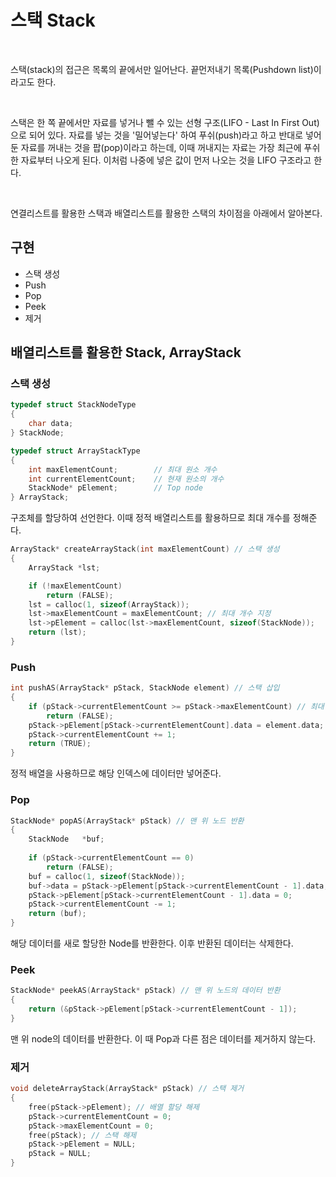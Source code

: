 # 스택 Stack

<!-- 이미지 삽입 -->

<br />

스택(stack)의 접근은 목록의 끝에서만 일어난다. 
끝먼저내기 목록(Pushdown list)이라고도 한다.

<br />

스택은 한 쪽 끝에서만 자료를 넣거나 뺄 수 있는 선형 구조(LIFO - Last In First Out)으로 되어 있다.
자료를 넣는 것을 '밀어넣는다' 하여 푸쉬(push)라고 하고 반대로 넣어둔 자료를 꺼내는 것을 팝(pop)이라고 하는데, 
이때 꺼내지는 자료는 가장 최근에 푸쉬한 자료부터 나오게 된다. 이처럼 나중에 넣은 값이 먼저 나오는 것을 LIFO 구조라고 한다.

<br />

연결리스트를 활용한 스택과 배열리스트를 활용한 스택의 차이점을 아래에서 알아본다.

## 구현
- 스택 생성
- Push
- Pop
- Peek
- 제거

## 배열리스트를 활용한 Stack, ArrayStack

### 스택 생성
```C
typedef struct StackNodeType
{
	char data;
} StackNode;

typedef struct ArrayStackType
{
	int maxElementCount;		// 최대 원소 개수
	int currentElementCount;	// 현재 원소의 개수
	StackNode* pElement;		// Top node
} ArrayStack;
```

구조체를 할당하여 선언한다.
이때 정적 배열리스트를 활용하므로 최대 개수를 정해준다.

```C
ArrayStack* createArrayStack(int maxElementCount) // 스택 생성
{
    ArrayStack *lst;

    if (!maxElementCount)
        return (FALSE);
    lst = calloc(1, sizeof(ArrayStack));
    lst->maxElementCount = maxElementCount; // 최대 개수 지정
    lst->pElement = calloc(lst->maxElementCount, sizeof(StackNode));
    return (lst);
}
```

### Push
```C
int pushAS(ArrayStack* pStack, StackNode element) // 스택 삽입
{
    if (pStack->currentElementCount >= pStack->maxElementCount) // 최대 개수를 넘어갈 수 없다.
        return (FALSE);
    pStack->pElement[pStack->currentElementCount].data = element.data;
    pStack->currentElementCount += 1;
    return (TRUE);
}
```

정적 배열을 사용하므로 해당 인덱스에 데이터만 넣어준다.

### Pop
```C
StackNode* popAS(ArrayStack* pStack) // 맨 위 노드 반환
{
    StackNode   *buf;
	
	if (pStack->currentElementCount == 0)
		return (FALSE);
    buf = calloc(1, sizeof(StackNode));
    buf->data = pStack->pElement[pStack->currentElementCount - 1].data;
    pStack->pElement[pStack->currentElementCount - 1].data = 0;
    pStack->currentElementCount -= 1;
    return (buf);
}
```

해당 데이터를 새로 할당한 Node를 반환한다.
이후 반환된 데이터는 삭제한다.

### Peek

```C
StackNode* peekAS(ArrayStack* pStack) // 맨 위 노드의 데이터 반환
{
    return (&pStack->pElement[pStack->currentElementCount - 1]);
}
```

맨 위 node의 데이터를 반환한다.
이 때 Pop과 다른 점은 데이터를 제거하지 않는다.

### 제거
```C
void deleteArrayStack(ArrayStack* pStack) // 스택 제거
{
    free(pStack->pElement); // 배열 할당 해제
    pStack->currentElementCount = 0;
    pStack->maxElementCount = 0;
    free(pStack); // 스택 해제
    pStack->pElement = NULL;
    pStack = NULL;
}
```